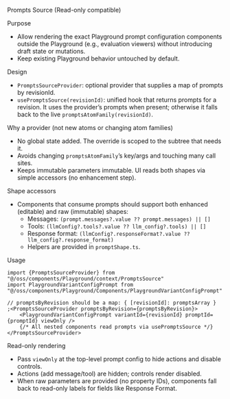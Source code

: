 Prompts Source (Read-only compatible)

Purpose

- Allow rendering the exact Playground prompt configuration components outside the Playground (e.g., evaluation viewers) without introducing draft state or mutations.
- Keep existing Playground behavior untouched by default.

Design

- `PromptsSourceProvider`: optional provider that supplies a map of prompts by revisionId.
- `usePromptsSource(revisionId)`: unified hook that returns prompts for a revision. It uses the provider’s prompts when present; otherwise it falls back to the live `promptsAtomFamily(revisionId)`.

Why a provider (not new atoms or changing atom families)

- No global state added. The override is scoped to the subtree that needs it.
- Avoids changing `promptsAtomFamily`’s key/args and touching many call sites.
- Keeps immutable parameters immutable. UI reads both shapes via simple accessors (no enhancement step).

Shape accessors

- Components that consume prompts should support both enhanced (editable) and raw (immutable) shapes:
    - Messages: `(prompt.messages?.value ?? prompt.messages) || []`
    - Tools: `(llmConfig?.tools?.value ?? llm_config?.tools) || []`
    - Response format: `(llmConfig?.responseFormat?.value ?? llm_config?.response_format)`
    - Helpers are provided in `promptShape.ts`.

Usage

```tsx
import {PromptsSourceProvider} from "@/oss/components/Playground/context/PromptsSource"
import PlaygroundVariantConfigPrompt from "@/oss/components/Playground/Components/PlaygroundVariantConfigPrompt"

// promptsByRevision should be a map: { [revisionId]: promptsArray }
;<PromptsSourceProvider promptsByRevision={promptsByRevision}>
    <PlaygroundVariantConfigPrompt variantId={revisionId} promptId={promptId} viewOnly />
    {/* All nested components read prompts via usePromptsSource */}
</PromptsSourceProvider>
```

Read-only rendering

- Pass `viewOnly` at the top-level prompt config to hide actions and disable controls.
- Actions (add message/tool) are hidden; controls render disabled.
- When raw parameters are provided (no property IDs), components fall back to read-only labels for fields like Response Format.
